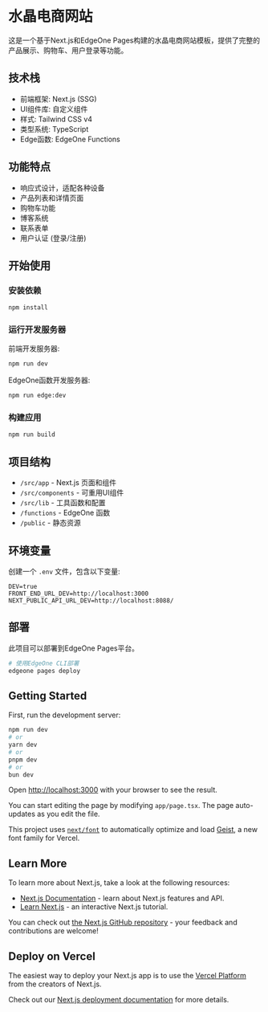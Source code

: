 # 水晶电商网站

这是一个基于Next.js和EdgeOne Pages构建的水晶电商网站模板，提供了完整的产品展示、购物车、用户登录等功能。

## 技术栈

- 前端框架: Next.js (SSG)
- UI组件库: 自定义组件
- 样式: Tailwind CSS v4
- 类型系统: TypeScript
- Edge函数: EdgeOne Functions

## 功能特点

- 响应式设计，适配各种设备
- 产品列表和详情页面
- 购物车功能
- 博客系统
- 联系表单
- 用户认证 (登录/注册)

## 开始使用

### 安装依赖

```bash
npm install
```

### 运行开发服务器

前端开发服务器:

```bash
npm run dev
```

EdgeOne函数开发服务器:

```bash
npm run edge:dev
```

### 构建应用

```bash
npm run build
```

## 项目结构

- `/src/app` - Next.js 页面和组件
- `/src/components` - 可重用UI组件
- `/src/lib` - 工具函数和配置
- `/functions` - EdgeOne 函数
- `/public` - 静态资源

## 环境变量

创建一个 `.env` 文件，包含以下变量:

```
DEV=true
FRONT_END_URL_DEV=http://localhost:3000
NEXT_PUBLIC_API_URL_DEV=http://localhost:8088/
```

## 部署

此项目可以部署到EdgeOne Pages平台。

```bash
# 使用EdgeOne CLI部署
edgeone pages deploy
```

## Getting Started

First, run the development server:

```bash
npm run dev
# or
yarn dev
# or
pnpm dev
# or
bun dev
```

Open [http://localhost:3000](http://localhost:3000) with your browser to see the result.

You can start editing the page by modifying `app/page.tsx`. The page auto-updates as you edit the file.

This project uses [`next/font`](https://nextjs.org/docs/app/building-your-application/optimizing/fonts) to automatically optimize and load [Geist](https://vercel.com/font), a new font family for Vercel.

## Learn More

To learn more about Next.js, take a look at the following resources:

- [Next.js Documentation](https://nextjs.org/docs) - learn about Next.js features and API.
- [Learn Next.js](https://nextjs.org/learn) - an interactive Next.js tutorial.

You can check out [the Next.js GitHub repository](https://github.com/vercel/next.js) - your feedback and contributions are welcome!

## Deploy on Vercel

The easiest way to deploy your Next.js app is to use the [Vercel Platform](https://vercel.com/new?utm_medium=default-template&filter=next.js&utm_source=create-next-app&utm_campaign=create-next-app-readme) from the creators of Next.js.

Check out our [Next.js deployment documentation](https://nextjs.org/docs/app/building-your-application/deploying) for more details.
